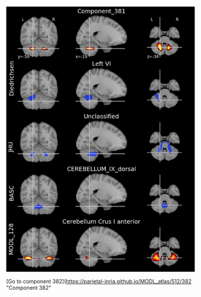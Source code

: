 


![381](preliminary/381.jpg "Component 381")

[Go to component 382](https://parietal-inria.github.io/MODL_atlas/512/382 "Component 382"